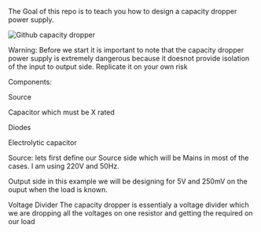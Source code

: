 The Goal of this repo is to teach you how to design a capacity dropper power supply.


![Github capacity dropper](https://github.com/user-attachments/assets/a3235709-b262-4e21-bda5-f5591976ab07)


Warning:
Before we start it is important to note that the capacity dropper power supply is extremely dangerous because it doesnot provide isolation of the input to output side. Replicate it on your own risk


Components:

Source


Capacitor which must be X rated


Diodes


Electrolytic capacitor


Source: 
lets first define our Source side which will be Mains in most of the cases. I am using 220V and 50Hz.

Output side
in this example we will be designing for 5V and 250mV on the ouput when the load is known. 

Voltage Divider
The capacity dropper is essentialy a voltage divider which we are dropping all the voltages on one resistor and getting the required on our load

